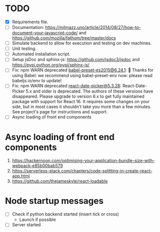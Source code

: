 # TODO

- [x] Requirements file.
- [ ] Documentation: https://milmazz.uno/article/2014/08/27/how-to-document-your-javascript-code/ and https://github.com/mozilla/fathom/tree/master/docs
- [ ] Simulate backend to allow for execution and testing on dev machines.
- [ ] Unit testing.
- [ ] Automated installation script.
- [ ] Setup jsDoc and sphinx-js: https://github.com/jsdoc3/jsdoc and https://pypi.python.org/pypi/sphinx-js/
- [ ] Fix: npm WARN deprecated babel-preset-es2015@6.24.1: 🙌  Thanks for using Babel: we recommend using babel-preset-env now: please read babeljs.io/env to update!
- [ ] Fix: npm WARN deprecated react-date-picker@5.3.28: React-Date-Picker 5.x and older is deprecated. The authors of these versions have disappeared. Please upgrade to version 6.x to get fully maintained package with support for React 16. It requires some changes on your side, but in most cases it shouldn't take you more than a few minutes. See project's page for instructions and support.
- [ ] Async loading of front end components

# Async loading of front end components

1. https://hackernoon.com/optimising-your-application-bundle-size-with-webpack-e85b00bab579
2. https://serverless-stack.com/chapters/code-splitting-in-create-react-app.html
3. https://github.com/thejameskyle/react-loadable

# Node startup messages

- [ ] Check if python backend started (insert tick or cross)
    - Launch if possible
- [ ] Server started
